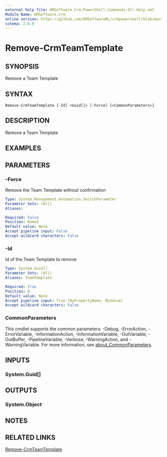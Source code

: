 ```yaml
---
external help file: AMSoftware.Crm.PowerShell.Commands.dll-Help.xml
Module Name: AMSoftware.Crm
online version: https://github.com/AMSoftwareNL/crmpowershell/blob/master/docs/Remove-CrmTeamTemplate.md
schema: 2.0.0
---
```


# Remove-CrmTeamTemplate

## SYNOPSIS
Remove a Team Template

## SYNTAX

```
Remove-CrmTeamTemplate [-Id] <Guid[]> [-Force] [<CommonParameters>]
```

## DESCRIPTION
Remove a Team Template

## EXAMPLES

## PARAMETERS

### -Force
Remove the Team Template without confirmation

```yaml
Type: System.Management.Automation.SwitchParameter
Parameter Sets: (All)
Aliases:

Required: False
Position: Named
Default value: None
Accept pipeline input: False
Accept wildcard characters: False
```

### -Id
Id of the Team Template to remove

```yaml
Type: System.Guid[]
Parameter Sets: (All)
Aliases: TeamTemplate

Required: True
Position: 0
Default value: None
Accept pipeline input: True (ByPropertyName, ByValue)
Accept wildcard characters: False
```

### CommonParameters
This cmdlet supports the common parameters: -Debug, -ErrorAction, -ErrorVariable, -InformationAction, -InformationVariable, -OutVariable, -OutBuffer, -PipelineVariable, -Verbose, -WarningAction, and -WarningVariable. For more information, see [about_CommonParameters](http://go.microsoft.com/fwlink/?LinkID=113216).

## INPUTS

### System.Guid[]

## OUTPUTS

### System.Object
## NOTES

## RELATED LINKS

[Remove-CrmTeamTemplate](Remove-CrmTeamTemplate.md)

